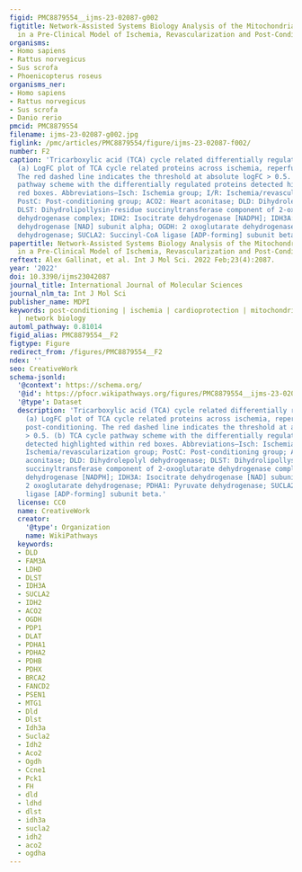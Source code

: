 ```yaml
---
figid: PMC8879554__ijms-23-02087-g002
figtitle: Network-Assisted Systems Biology Analysis of the Mitochondrial Proteome
  in a Pre-Clinical Model of Ischemia, Revascularization and Post-Conditioning
organisms:
- Homo sapiens
- Rattus norvegicus
- Sus scrofa
- Phoenicopterus roseus
organisms_ner:
- Homo sapiens
- Rattus norvegicus
- Sus scrofa
- Danio rerio
pmcid: PMC8879554
filename: ijms-23-02087-g002.jpg
figlink: /pmc/articles/PMC8879554/figure/ijms-23-02087-f002/
number: F2
caption: 'Tricarboxylic acid (TCA) cycle related differentially regulated proteins.
  (a) LogFC plot of TCA cycle related proteins across ischemia, reperfusion, and post-conditioning.
  The red dashed line indicates the threshold at absolute logFC > 0.5. (b) TCA cycle
  pathway scheme with the differentially regulated proteins detected highlighted within
  red boxes. Abbreviations—Isch: Ischemia group; I/R: Ischemia/revascularization group;
  PostC: Post-conditioning group; ACO2: Heart aconitase; DLD: Dihydrolepolyl dehydrogenase;
  DLST: Dihydrolipollysin-residue succinyltransferase component of 2-oxoglutarate
  dehydrogenase complex; IDH2: Isocitrate dehydrogenase [NADPH]; IDH3A: Isocitrate
  dehydrogenase [NAD] subunit alpha; OGDH: 2 oxoglutarate dehydrogenase; PDHA1: Pyruvate
  dehydrogenase; SUCLA2: Succinyl-CoA ligase [ADP-forming] subunit beta.'
papertitle: Network-Assisted Systems Biology Analysis of the Mitochondrial Proteome
  in a Pre-Clinical Model of Ischemia, Revascularization and Post-Conditioning.
reftext: Alex Gallinat, et al. Int J Mol Sci. 2022 Feb;23(4):2087.
year: '2022'
doi: 10.3390/ijms23042087
journal_title: International Journal of Molecular Sciences
journal_nlm_ta: Int J Mol Sci
publisher_name: MDPI
keywords: post-conditioning | ischemia | cardioprotection | mitochondria | proteomics
  | network biology
automl_pathway: 0.81014
figid_alias: PMC8879554__F2
figtype: Figure
redirect_from: /figures/PMC8879554__F2
ndex: ''
seo: CreativeWork
schema-jsonld:
  '@context': https://schema.org/
  '@id': https://pfocr.wikipathways.org/figures/PMC8879554__ijms-23-02087-g002.html
  '@type': Dataset
  description: 'Tricarboxylic acid (TCA) cycle related differentially regulated proteins.
    (a) LogFC plot of TCA cycle related proteins across ischemia, reperfusion, and
    post-conditioning. The red dashed line indicates the threshold at absolute logFC
    > 0.5. (b) TCA cycle pathway scheme with the differentially regulated proteins
    detected highlighted within red boxes. Abbreviations—Isch: Ischemia group; I/R:
    Ischemia/revascularization group; PostC: Post-conditioning group; ACO2: Heart
    aconitase; DLD: Dihydrolepolyl dehydrogenase; DLST: Dihydrolipollysin-residue
    succinyltransferase component of 2-oxoglutarate dehydrogenase complex; IDH2: Isocitrate
    dehydrogenase [NADPH]; IDH3A: Isocitrate dehydrogenase [NAD] subunit alpha; OGDH:
    2 oxoglutarate dehydrogenase; PDHA1: Pyruvate dehydrogenase; SUCLA2: Succinyl-CoA
    ligase [ADP-forming] subunit beta.'
  license: CC0
  name: CreativeWork
  creator:
    '@type': Organization
    name: WikiPathways
  keywords:
  - DLD
  - FAM3A
  - LDHD
  - DLST
  - IDH3A
  - SUCLA2
  - IDH2
  - ACO2
  - OGDH
  - PDP1
  - DLAT
  - PDHA1
  - PDHA2
  - PDHB
  - PDHX
  - BRCA2
  - FANCD2
  - PSEN1
  - MTG1
  - Dld
  - Dlst
  - Idh3a
  - Sucla2
  - Idh2
  - Aco2
  - Ogdh
  - Ccne1
  - Pck1
  - FH
  - dld
  - ldhd
  - dlst
  - idh3a
  - sucla2
  - idh2
  - aco2
  - ogdha
---
```

